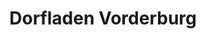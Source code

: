 ---
title: "Dorfladen Vorderburg"
url: /rettenberg-vorderburg/dorfladen-vorderburg/
shop: Lebensmittel
---
